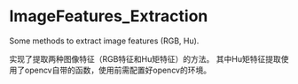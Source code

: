 # ImageFeatures_Extraction
Some methods to extract image features (RGB, Hu).

实现了提取两种图像特征（RGB特征和Hu矩特征）的方法。
其中Hu矩特征提取使用了opencv自带的函数，使用前需配置好opencv的环境。
